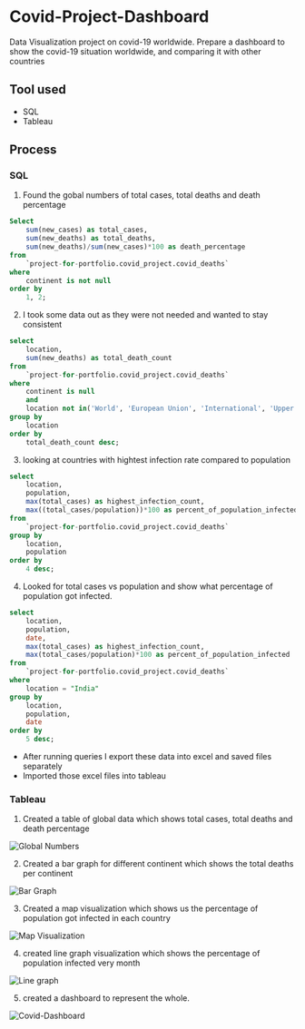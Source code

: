 # Covid-Project-Dashboard
Data Visualization project on covid-19 worldwide.
Prepare a dashboard to show the covid-19 situation worldwide, and comparing it with other countries

## Tool used
- SQL
- Tableau

## Process
### SQL
1) Found the gobal numbers of total cases, total deaths and death percentage
```sql
Select
    sum(new_cases) as total_cases,
    sum(new_deaths) as total_deaths,
    sum(new_deaths)/sum(new_cases)*100 as death_percentage
from
    `project-for-portfolio.covid_project.covid_deaths`
where
    continent is not null
order by
    1, 2;
```
2) I took some data out as they were not needed and wanted to stay consistent
```sql
select
    location,
    sum(new_deaths) as total_death_count
from
    `project-for-portfolio.covid_project.covid_deaths`
where
    continent is null
    and
    location not in('World', 'European Union', 'International', 'Upper middle income', 'High income', 'Lower middle income', 'Low income')
group by
    location
order by
    total_death_count desc;
```
3) looking at countries with hightest infection rate compared to population
```sql
select
    location, 
    population,
    max(total_cases) as highest_infection_count,
    max((total_cases/population))*100 as percent_of_population_infected
from
    `project-for-portfolio.covid_project.covid_deaths`
group by
    location,
    population
order by
    4 desc;
```
4) Looked for total cases vs population and show what percentage of population got infected.
```sql
select
    location,
    population,
    date,
    max(total_cases) as highest_infection_count,
    max(total_cases/population)*100 as percent_of_population_infected
from
    `project-for-portfolio.covid_project.covid_deaths`
where
    location = "India"
group by
    location,
    population,
    date
order by
    5 desc;
```
- After running queries I export these data into excel and saved files separately
- Imported those excel files into tableau
### Tableau

1) Created a table of global data which shows total cases, total deaths and death percentage

![Global Numbers](https://user-images.githubusercontent.com/92750711/159223965-ad4291c4-300e-4568-95b8-94fecaf8e94d.png)


2) Created a bar graph for different continent which shows the total deaths per continent

![Bar Graph](https://user-images.githubusercontent.com/92750711/159221044-b2d71b91-d390-4d5d-8a26-b28686280f31.png)

3) Created a map visualization which shows us the percentage of population got infected in each country

![Map Visualization](https://user-images.githubusercontent.com/92750711/159221019-310fc58c-4093-4709-ae00-833712ce7bc1.png)

4) created line graph visualization which shows the percentage of population infected very month

![Line graph](https://user-images.githubusercontent.com/92750711/159221035-6e4fcde8-208f-4952-9aec-0cdd352e83fd.png)

5) created a dashboard to represent the whole.

![Covid-Dashboard](https://user-images.githubusercontent.com/92750711/159222956-16c169d0-b0eb-46ea-8be3-ac6f3bda8ca4.png)

